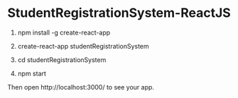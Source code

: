 # StudentRegistrationSystem-ReactJS

1. npm install -g create-react-app

2. create-react-app studentRegistrationSystem

3. cd studentRegistrationSystem

4. npm start

Then open http://localhost:3000/ to see your app.
